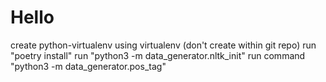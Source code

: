 
# Hello

create python-virtualenv using virtualenv (don't create within git repo)
run "poetry install"
run "python3 -m data_generator.nltk_init"
run command "python3 -m data_generator.pos_tag"
